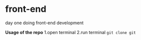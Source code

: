 # front-end
day one doing front-end development

**Usage of the repo**
1.open terminal
2.run terminal
``git clone git``
